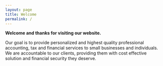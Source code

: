 ```yaml
---
layout: page
title: Welcome
permalink: /
---
```


**Welcome and thanks for visiting our website.**

Our goal is to provide personalized and highest quality professional accounting, tax and financial services to small businesses and individuals.  We are accountable to our clients, providing them with cost effective solution and financial security they deserve.